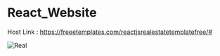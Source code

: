 # React_Website
Host Link : https://freeetemplates.com/reactjsrealestatetemplatefree/#

![Real](https://user-images.githubusercontent.com/84727061/193248100-2bc29351-0708-442f-a9ef-2b9ac9cd5307.PNG)

